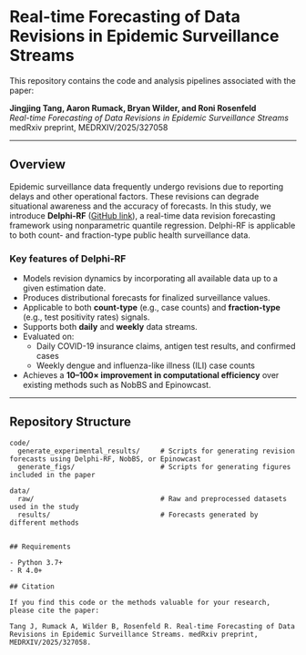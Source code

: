 # Real-time Forecasting of Data Revisions in Epidemic Surveillance Streams

This repository contains the code and analysis pipelines associated with the paper:

**Jingjing Tang, Aaron Rumack, Bryan Wilder, and Roni Rosenfeld**  
*Real-time Forecasting of Data Revisions in Epidemic Surveillance Streams*  
medRxiv preprint, MEDRXIV/2025/327058

---

## Overview

Epidemic surveillance data frequently undergo revisions due to reporting delays and other operational factors. These revisions can degrade situational awareness and the accuracy of forecasts. In this study, we introduce **Delphi-RF** ([GitHub link](https://github.com/cmu-delphi/DelphiRF)), a real-time data revision forecasting framework using nonparametric quantile regression. Delphi-RF is applicable to both count- and fraction-type public health surveillance data.

### Key features of Delphi-RF

- Models revision dynamics by incorporating all available data up to a given estimation date.
- Produces distributional forecasts for finalized surveillance values.
- Applicable to both **count-type** (e.g., case counts) and **fraction-type** (e.g., test positivity rates) signals.
- Supports both **daily** and **weekly** data streams.
- Evaluated on:
  - Daily COVID-19 insurance claims, antigen test results, and confirmed cases
  - Weekly dengue and influenza-like illness (ILI) case counts
- Achieves a **10–100× improvement in computational efficiency** over existing methods such as NobBS and Epinowcast.

---

## Repository Structure

```text
code/
  generate_experimental_results/     # Scripts for generating revision forecasts using Delphi-RF, NobBS, or Epinowcast
  generate_figs/                     # Scripts for generating figures included in the paper

data/
  raw/                               # Raw and preprocessed datasets used in the study
  results/                           # Forecasts generated by different methods


## Requirements

- Python 3.7+
- R 4.0+

## Citation

If you find this code or the methods valuable for your research, please cite the paper:

Tang J, Rumack A, Wilder B, Rosenfeld R. Real-time Forecasting of Data Revisions in Epidemic Surveillance Streams. medRxiv preprint, MEDRXIV/2025/327058.